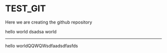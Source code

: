# TEST_GIT
Here we are creating the github  repository

hello world dsadsa
world
*************************************
hello worldQQWQWsdfaadsdfasfds
